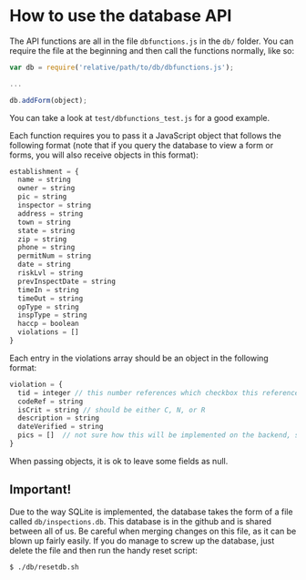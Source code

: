 # How to use the database API  

The API functions are all in the file `dbfunctions.js` in the `db/` folder. You can require the file at the beginning and then call the functions normally, like so:

```javascript
var db = require('relative/path/to/db/dbfunctions.js');

...

db.addForm(object);
```  
You can take a look at `test/dbfunctions_test.js` for a good example.

Each function requires you to pass it a JavaScript object that follows the following format
(note that if you query the database to view a form or forms, you will also receive objects in this format):

```javascript
establishment = {
  name = string
  owner = string
  pic = string
  inspector = string
  address = string
  town = string
  state = string
  zip = string
  phone = string
  permitNum = string
  date = string
  riskLvl = string
  prevInspectDate = string
  timeIn = string
  timeOut = string
  opType = string
  inspType = string
  haccp = boolean
  violations = []
}
```  

Each entry in the violations array should be an object in the following format:  
```javascript
violation = {
  tid = integer // this number references which checkbox this references
  codeRef = string
  isCrit = string // should be either C, N, or R
  description = string
  dateVerified = string
  pics = []  // not sure how this will be implemented on the backend, so ignore it for now
}
```  
When passing objects, it is ok to leave some fields as null.  

## Important!  
Due to the way SQLite is implemented, the database takes the form of a file called `db/inspections.db`. This database is in the github and is shared between all of us.  Be careful when merging changes on this file, as it can be blown up fairly easily.  If you do manage to screw up the database, just delete the file and then run the handy reset script:  
```bash
$ ./db/resetdb.sh
```
